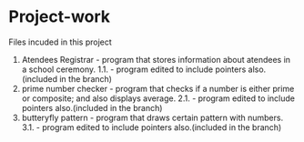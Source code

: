 # Project-work
Files incuded in this project
  1. Atendees Registrar - program that stores information about
      atendees in a school ceremony.
          1.1. - program edited to include pointers also.(included in the branch)
  2. prime number checker - program that checks if a number is 
      either prime or composite; and also displays average.
          2.1.  - program edited to include pointers also.(included in the branch)
  3. butteryfly pattern - program that draws certain pattern with numbers.
          3.1.  - program edited to include pointers also.(included in the branch)
          
